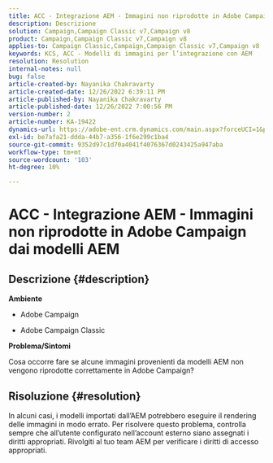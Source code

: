 ```yaml
---
title: ACC - Integrazione AEM - Immagini non riprodotte in Adobe Campaign dai modelli AEM
description: Descrizione
solution: Campaign,Campaign Classic v7,Campaign v8
product: Campaign,Campaign Classic v7,Campaign v8
applies-to: Campaign Classic,Campaign,Campaign Classic v7,Campaign v8
keywords: KCS, ACC - Modelli di immagini per l’integrazione con AEM
resolution: Resolution
internal-notes: null
bug: false
article-created-by: Nayanika Chakravarty
article-created-date: 12/26/2022 6:39:11 PM
article-published-by: Nayanika Chakravarty
article-published-date: 12/26/2022 7:00:56 PM
version-number: 2
article-number: KA-19422
dynamics-url: https://adobe-ent.crm.dynamics.com/main.aspx?forceUCI=1&pagetype=entityrecord&etn=knowledgearticle&id=80e87c93-4c85-ed11-81ac-6045bd006b4b
exl-id: be7afa21-ddda-44b7-a356-1f6e299c1ba4
source-git-commit: 9352d97c1d70a4041f4076367d0243425a947aba
workflow-type: tm+mt
source-wordcount: '103'
ht-degree: 10%

---
```


# ACC - Integrazione AEM - Immagini non riprodotte in Adobe Campaign dai modelli AEM

## Descrizione {#description}


<b>Ambiente</b>

- Adobe Campaign

- Adobe Campaign Classic

<b>Problema/Sintomi</b>

Cosa occorre fare se alcune immagini provenienti da modelli AEM non vengono riprodotte correttamente in Adobe Campaign?


## Risoluzione {#resolution}


In alcuni casi, i modelli importati dall’AEM potrebbero eseguire il rendering delle immagini in modo errato. Per risolvere questo problema, controlla sempre che all’utente configurato nell’account esterno siano assegnati i diritti appropriati. Rivolgiti al tuo team AEM per verificare i diritti di accesso appropriati.
